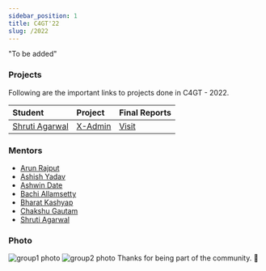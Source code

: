 ```yaml
---
sidebar_position: 1
title: C4GT'22
slug: /2022
---
```



"To be added"

### Projects
Following are the important links to projects done in C4GT - 2022.

| Student | Project | Final Reports |
| :--- | :--- | :--- |
| [Shruti Agarwal](https://github.com/shruti3004) | [X-Admin](/docs/2022/admin) | [Visit](https://medium.com/@shruti-ag/gsoc21-with-fossology-fd97cd2a3924) |

### Mentors

* [Arun Rajput](https://github.com/arajput)
* [Ashish Yadav](https://github.com/ashish-samagra)
* [Ashwin Date](https://github.com/coolbung)
* [Bachi Allamsetty](https://github.com/bachia)
* [Bharat Kashyap](https://github.com/bharatkashyap)
* [Chakshu Gautam](https://github.com/ChakshuGautam)
* [Shruti Agarwal](https://github.com/Shruti3004)

### Photo

![group1 photo](/img/c4gt22participants.jpeg)
![group2 photo](/img/c4gt23participants.jpeg)
Thanks for being part of the community. 💚
